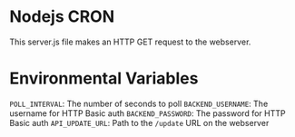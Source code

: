 # Nodejs CRON
This server.js file makes an HTTP GET request to the webserver.

# Environmental Variables
`POLL_INTERVAL`: The number of seconds to poll
`BACKEND_USERNAME`: The username for HTTP Basic auth
`BACKEND_PASSWORD`: The password for HTTP Basic auth
`API_UPDATE_URL`: Path to the `/update` URL on the webserver
